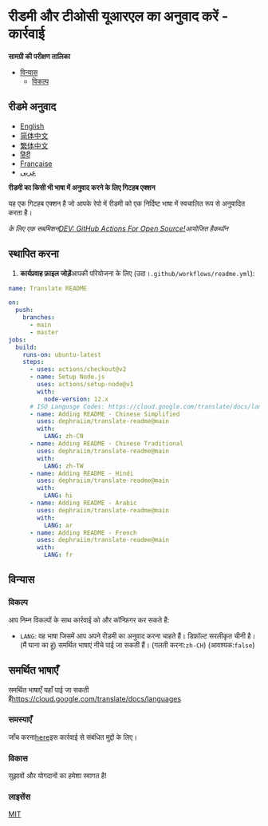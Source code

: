 # रीडमी और टीओसी यूआरएल का अनुवाद करें - कार्रवाई

**सामग्री की परीक्षण तालिका**

-   [विन्यास](#%E0%A4%B5%E0%A4%BF%E0%A4%A8%E0%A5%8D%E0%A4%AF%E0%A4%BE%E0%A4%B8)
    -   [विकल्प](#%E0%A4%B5%E0%A4%BF%E0%A4%95%E0%A4%B2%E0%A5%8D%E0%A4%AA)

## रीडमे अनुवाद

-   [English](README.md)
-   [简体中文](README.zh-CN.md)
-   [繁体中文](README.zh-TW.md)
-   [हिंदी](README.hi.md)
-   [Française](README.fr.md)
-   [عربى](README.ar.md)

**रीडमी का किसी भी भाषा में अनुवाद करने के लिए गिटहब एक्शन**

यह एक गिटहब एक्शन है जो आपके रेपो में रीडमी को एक निर्दिष्ट भाषा में स्वचालित रूप से अनुवादित करता है।

_के लिए एक सबमिशन[DEV: GitHub Actions For Open Source!](https://dev.to/devteam/announcing-the-github-actions-hackathon-on-dev-3ljn)आयोजित हैकथॉन_

## स्थापित करना

1.  **कार्यप्रवाह फ़ाइल जोड़ें**आपकी परियोजना के लिए (उदा।`.github/workflows/readme.yml`):

```yaml
name: Translate README

on:
  push:
    branches:
      - main
      - master
jobs:
  build:
    runs-on: ubuntu-latest
    steps:
      - uses: actions/checkout@v2
      - name: Setup Node.js
        uses: actions/setup-node@v1
        with:
          node-version: 12.x
      # ISO Langusge Codes: https://cloud.google.com/translate/docs/languages  
      - name: Adding README - Chinese Simplified
        uses: dephraiim/translate-readme@main
        with:
          LANG: zh-CN
      - name: Adding README - Chinese Traditional
        uses: dephraiim/translate-readme@main
        with:
          LANG: zh-TW
      - name: Adding README - Hindi
        uses: dephraiim/translate-readme@main
        with:
          LANG: hi
      - name: Adding README - Arabic
        uses: dephraiim/translate-readme@main
        with:
          LANG: ar
      - name: Adding README - French
        uses: dephraiim/translate-readme@main
        with:
          LANG: fr
```

## विन्यास

### विकल्प

आप निम्न विकल्पों के साथ कार्रवाई को और कॉन्फ़िगर कर सकते हैं:

-   `LANG`: वह भाषा जिसमें आप अपने रीडमी का अनुवाद करना चाहते हैं। डिफ़ॉल्ट सरलीकृत चीनी है। (मैं घाना का हूं) समर्थित भाषाएं नीचे पाई जा सकती हैं।
    (गलती करना:`zh-CH`) (आवश्यक:`false`)

## समर्थित भाषाएँ

समर्थित भाषाएँ यहाँ पाई जा सकती हैं<https://cloud.google.com/translate/docs/languages>

### समस्याएँ

जाँच करना[here](https://github.com/dephraiim/translate-readme/issues/1)इस कार्रवाई से संबंधित मुद्दों के लिए।

### विकास

सुझावों और योगदानों का हमेशा स्वागत है!

### लाइसेंस

[MIT](./LICENSE)
